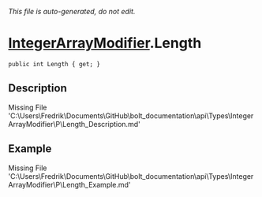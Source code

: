 *This file is auto-generated, do not edit.*

# [IntegerArrayModifier](Types/IntegerArrayModifier.md).Length
`public int Length { get; }`
## Description
Missing File 'C:\Users\Fredrik\Documents\GitHub\bolt_documentation\api\Types\IntegerArrayModifier\P\Length_Description.md'
## Example
Missing File 'C:\Users\Fredrik\Documents\GitHub\bolt_documentation\api\Types\IntegerArrayModifier\P\Length_Example.md'

